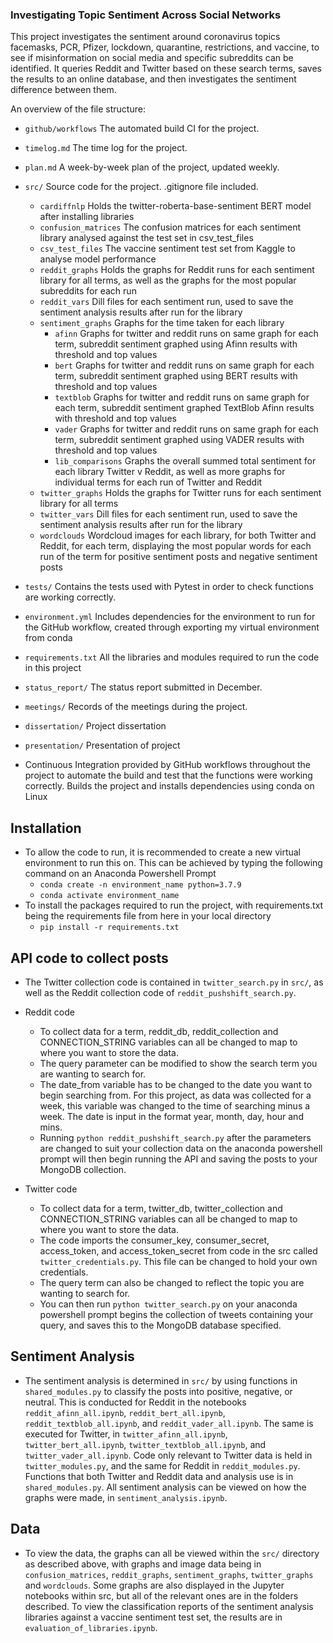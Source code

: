 ### Investigating Topic Sentiment Across Social Networks
This project investigates the sentiment around coronavirus topics facemasks, PCR, Pfizer, lockdown, quarantine, restrictions, and vaccine, to see if misinformation on social media and specific subreddits can be identified. It queries Reddit and Twitter based on these search terms, saves the results to an online database, and then investigates the sentiment difference between them.

An overview of the file structure:

* `github/workflows` The automated build CI for the project.
* `timelog.md` The time log for the project.
* `plan.md` A week-by-week plan of the project, updated weekly. 
* `src/` Source code for the project. .gitignore file included.
    + `cardiffnlp` Holds the twitter-roberta-base-sentiment BERT model after installing libraries
    + `confusion_matrices` The confusion matrices for each sentiment library analysed against the test set in csv_test_files
    + `csv_test_files` The vaccine sentiment test set from Kaggle to analyse model performance
    + `reddit_graphs` Holds the graphs for Reddit runs for each sentiment library for all terms, as well as the graphs for the most popular subreddits for each run
    + `reddit_vars` Dill files for each sentiment run, used to save the sentiment analysis results after run for the library
    + `sentiment_graphs` Graphs for the time taken for each library
        + `afinn` Graphs for twitter and reddit runs on same graph for each term, subreddit sentiment graphed using Afinn results with threshold and top values
        + `bert` Graphs for twitter and reddit runs on same graph for each term, subreddit sentiment graphed using BERT results with threshold and top values
        + `textblob` Graphs for twitter and reddit runs on same graph for each term, subreddit sentiment graphed TextBlob Afinn results with threshold and top values
        + `vader` Graphs for twitter and reddit runs on same graph for each term, subreddit sentiment graphed using VADER results with threshold and top values
        + `lib_comparisons` Graphs the overall summed total sentiment for each library Twitter v Reddit, as well as more graphs for individual terms for each run of Twitter and Reddit
    + `twitter_graphs` Holds the graphs for Twitter runs for each sentiment library for all terms
    + `twitter_vars` Dill files for each sentiment run, used to save the sentiment analysis results after run for the library
    + `wordclouds` Wordcloud images for each library, for both Twitter and Reddit, for each term, displaying the most popular words for each run of the term for positive sentiment posts and negative sentiment posts
* `tests/` Contains the tests used with Pytest in order to check functions are working correctly.
* `environment.yml` Includes dependencies for the environment to run for the GitHub workflow, created through exporting my virtual environment from conda
* `requirements.txt` All the libraries and modules required to run the code in this project
* `status_report/` The status report submitted in December.
* `meetings/` Records of the meetings during the project.
* `dissertation/` Project dissertation
* `presentation/` Presentation of project


* Continuous Integration provided by GitHub workflows throughout the project to automate the build and test that the functions were working correctly. Builds the project and installs dependencies using conda on Linux

## Installation
* To allow the code to run, it is recommended to create a new virtual environment to run this on. This can be achieved by typing the following command on an Anaconda Powershell Prompt
    + `conda create -n environment_name python=3.7.9`
    + `conda activate environment_name`
* To install the packages required to run the project, with requirements.txt being the requirements file from here in your local directory
    + `pip install -r requirements.txt`

## API code to collect posts
* The Twitter collection code is contained in `twitter_search.py` in `src/`, as well as the Reddit collection code of `reddit_pushshift_search.py`.
* Reddit code 
    + To collect data for a term, reddit_db, reddit_collection and CONNECTION_STRING variables can all be changed to map to where you want to store the data.
    + The query parameter can be modified to show the search term you are wanting to search for.
    + The date_from variable has to be changed to the date you want to begin searching from. For this project, as data was collected for a week, this variable was changed to the time of searching minus a week. The date is input in the format year, month, day, hour and mins.
    + Running `python reddit_pushshift_search.py` after the parameters are changed to suit your collection data on the anaconda powershell prompt will then begin running the API and saving the posts to your MongoDB collection.

* Twitter code 
    + To collect data for a term, twitter_db, twitter_collection and CONNECTION_STRING variables can all be changed to map to where you want to store the data.
    + The code imports the consumer_key, consumer_secret, access_token, and access_token_secret from code in the src called `twitter_credentials.py`. This file can be changed to hold your own credentials.
    + The query term can also be changed to reflect the topic you are wanting to search for.
    + You can then run `python twitter_search.py` on your anaconda powershell prompt begins the collection of tweets containing your query, and saves this to the MongoDB database specified.

## Sentiment Analysis
* The sentiment analysis is determined in `src/` by using functions in `shared_modules.py` to classify the posts into positive, negative, or neutral. This is conducted for Reddit in the notebooks `reddit_afinn_all.ipynb`, `reddit_bert_all.ipynb`, `reddit_textblob_all.ipynb`, and `reddit_vader_all.ipynb`. The same is executed for Twitter, in `twitter_afinn_all.ipynb`, `twitter_bert_all.ipynb`, `twitter_textblob_all.ipynb`, and `twitter_vader_all.ipynb`. Code only relevant to Twitter data is held in `twitter_modules.py`, and the same for Reddit in `reddit_modules.py`. Functions that both Twitter and Reddit data and analysis use is in `shared_modules.py`. All sentiment analysis can be viewed on how the graphs were made, in `sentiment_analysis.ipynb`.

## Data
* To view the data, the graphs can all be viewed within the `src/` directory as described above, with graphs and image data being in `confusion_matrices`, `reddit_graphs`, `sentiment_graphs`, `twitter_graphs` and `wordclouds`. Some graphs are also displayed in the Jupyter notebooks within src, but all of the relevant ones are in the folders described. To view the classification reports of the sentiment analysis libraries against a vaccine sentiment test set, the results are in `evaluation_of_libraries.ipynb`.